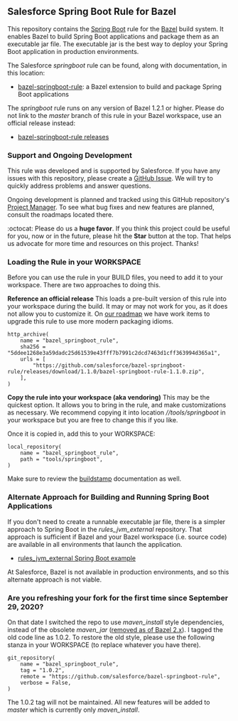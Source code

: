 ## Salesforce Spring Boot Rule for Bazel

This repository contains the [Spring Boot](https://spring.io/guides/gs/spring-boot/) rule for the [Bazel](https://bazel.build/) build system.
It enables Bazel to build Spring Boot applications and package them as an executable jar file.
The executable jar is the best way to deploy your Spring Boot application in production environments.

The Salesforce *springboot* rule can be found, along with documentation, in this location:
- [bazel-springboot-rule](tools/springboot): a Bazel extension to build and package Spring Boot applications

The *springboot* rule runs on any version of Bazel 1.2.1 or higher.
Please do not link to the *master* branch of this rule in your Bazel workspace, use an official release instead:
- [bazel-springboot-rule releases](https://github.com/salesforce/bazel-springboot-rule/releases)

### Support and Ongoing Development

This rule was developed and is supported by Salesforce.
If you have any issues with this repository, please create a [GitHub Issue](https://github.com/salesforce/bazel-springboot-rule/issues).
We will try to quickly address problems and answer questions.

Ongoing development is planned and tracked using this GitHub repository's [Project Manager](https://github.com/salesforce/bazel-springboot-rule/projects).
To see what bug fixes and new features are planned, consult the roadmaps located there.

:octocat: Please do us a **huge favor**. If you think this project could be useful for you, now or in the future, please hit the **Star** button at the top. That helps us advocate for more time and resources on this project. Thanks!

### Loading the Rule in your WORKSPACE

Before you can use the rule in your BUILD files, you need to add it to your workspace.
There are two approaches to doing this.

**Reference an official release**
This loads a pre-built version of this rule into your workspace during the build.
It may or may not work for you, as it does not allow you to customize it.
On [our roadmap](https://github.com/salesforce/bazel-springboot-rule/projects/2) we have work items to upgrade this rule to use more modern packaging idioms.

```starlark
http_archive(
    name = "bazel_springboot_rule",
    sha256 = "5ddee1268e3a59dadc25d61539e43fff7b7991c2dcd7463d1cff363994d365a1",
    urls = [
        "https://github.com/salesforce/bazel-springboot-rule/releases/download/1.1.0/bazel-springboot-rule-1.1.0.zip",
    ],
)
```

**Copy the rule into your workspace (aka vendoring)**
This may be the quickest option.
It allows you to bring in the rule, and make customizations as necessary.
We recommend copying it into location *//tools/springboot* in your workspace but you are free to change this if you like.

Once it is copied in, add this to your WORKSPACE:
```starlark
local_repository(
    name = "bazel_springboot_rule",
    path = "tools/springboot",
)
```
Make sure to review the [buildstamp](tools/buildstamp) documentation as well.


### Alternate Approach for Building and Running Spring Boot Applications

If you don't need to create a runnable executable jar file, there is a simpler approach to Spring Boot in the *rules_jvm_external* repository.
That approach is sufficient if Bazel and your Bazel workspace (i.e. source code) are available in all environments that launch the application.
- [rules_jvm_external Spring Boot example](https://github.com/plaird/rules_jvm_external/tree/master/examples/spring_boot)

At Salesforce, Bazel is not available in production environments, and so this alternate approach is not viable.

### Are you refreshing your fork for the first time since September 29, 2020?

On that date I switched the repo to use *maven_install* style dependencies, instead of the obsolete *maven_jar* ([removed as of Bazel 2.x](https://github.com/bazelbuild/bazel/issues/6799)).
I tagged the old code line as 1.0.2.
To restore the old style, please use the following stanza in your WORKSPACE (to replace whatever you have there).

```starlark
git_repository(
    name = "bazel_springboot_rule",
    tag = "1.0.2",
    remote = "https://github.com/salesforce/bazel-springboot-rule",
    verbose = False,
)
```

The 1.0.2 tag will not be maintained.
All new features will be added to *master* which is currently only *maven_install*.
